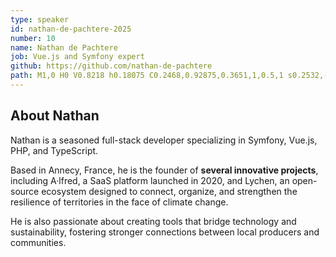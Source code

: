 ```yaml
---
type: speaker
id: nathan-de-pachtere-2025
number: 10
name: Nathan de Pachtere
job: Vue.js and Symfony expert
github: https://github.com/nathan-de-pachtere
path: M1,0 H0 V0.8218 h0.18075 C0.2468,0.92875,0.3651,1,0.5,1 s0.2532,-0.07125,0.31925,-0.1782 H1 V0 z
---
```


## About Nathan

Nathan is a seasoned full-stack developer specializing in Symfony, Vue.js, PHP, and TypeScript.

Based in Annecy, France, he is the founder of **several innovative projects**, including A·lfred, a SaaS platform launched in 2020, and Lychen, an open-source ecosystem designed to connect, organize, and strengthen the resilience of territories in the face of climate change.

He is also passionate about creating tools that bridge technology and sustainability, fostering stronger connections between local producers and communities.
